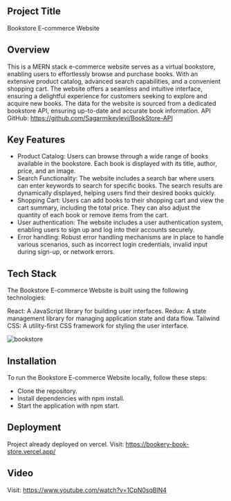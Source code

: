 ## Project Title
Bookstore E-commerce Website

## Overview
This is a MERN stack e-commerce website serves as a virtual bookstore, enabling users to effortlessly browse and purchase books. With an extensive product catalog, advanced search capabilities, and a convenient shopping cart. The website offers a seamless and intuitive interface, ensuring a delightful experience for customers seeking to explore and acquire new books. The data for the website is sourced from a dedicated bookstore API, ensuring up-to-date and accurate book information. API GitHub: https://github.com/Sagarmikeylevi/BookStore-API

## Key Features
- Product Catalog: Users can browse through a wide range of books available in the bookstore. Each book is displayed with its title, author, price, and an image.
- Search Functionality: The website includes a search bar where users can enter keywords to search for specific books. The search results are dynamically displayed, helping users find their desired books quickly.
- Shopping Cart: Users can add books to their shopping cart and view the cart summary, including the total price. They can also adjust the quantity of each book or remove items from the cart.
- User authentication: The website includes a user authentication system, enabling users to sign up and log into their accounts securely.
- Error handling: Robust error handling mechanisms are in place to handle various scenarios, such as incorrect login credentials, invalid input during sign-up, or network errors.

## Tech Stack
The Bookstore E-commerce Website is built using the following technologies:

React: A JavaScript library for building user interfaces.
Redux: A state management library for managing application state and data flow.
Tailwind CSS: A utility-first CSS framework for styling the user interface.

![bookstore](https://github.com/Sagarmikeylevi/BOOKSTORE-FurationTechSolutions/assets/114811573/3dbcb743-caca-459e-87e7-4f0ce9cf1e35)

## Installation
To run the Bookstore E-commerce Website locally, follow these steps:

- Clone the repository.
- Install dependencies with npm install.
- Start the application with npm start.

## Deployment
Project already deployed on vercel. Visit: https://bookery-book-store.vercel.app/

## Video
Visit: https://www.youtube.com/watch?v=1CpN0sqBlN4



